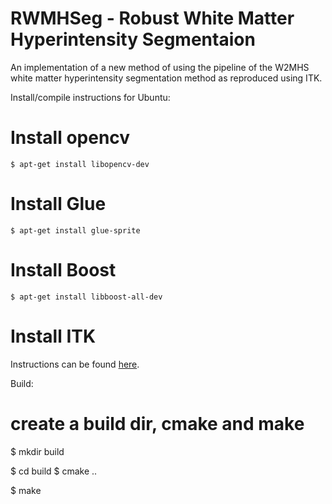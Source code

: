 # RWMHSeg - Robust White Matter Hyperintensity Segmentaion
An implementation of a new method of using the pipeline of the W2MHS white matter hyperintensity segmentation method as reproduced using ITK.

Install/compile instructions for Ubuntu:

# Install opencv
   	$ apt-get install libopencv-dev

# Install Glue
	$ apt-get install glue-sprite

# Install Boost	 
	$ apt-get install libboost-all-dev

# Install ITK	
Instructions can be found [here](https://itk.org/Wiki/ITK_Configuring_and_Building_for_Ubuntu_Linux#Installing_ITK_from_Ubuntu_packages).

Build:

# create a build dir, cmake and make
   
   $ mkdir build
   
   $ cd build
   $ cmake ..
   
   $ make

    
   
   
